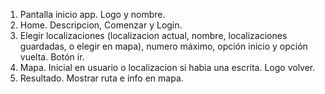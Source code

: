 1. Pantalla inicio app. Logo y nombre.
2. Home. Descripcion, Comenzar y Login.
3. Elegir localizaciones (localizacion actual, nombre, localizaciones guardadas, o elegir en mapa), numero máximo, opción inicio y opción vuelta. Botón ir.
4. Mapa. Inicial en usuario o localizacion si habia una escrita. Logo volver.
5. Resultado. Mostrar ruta e info en mapa.
